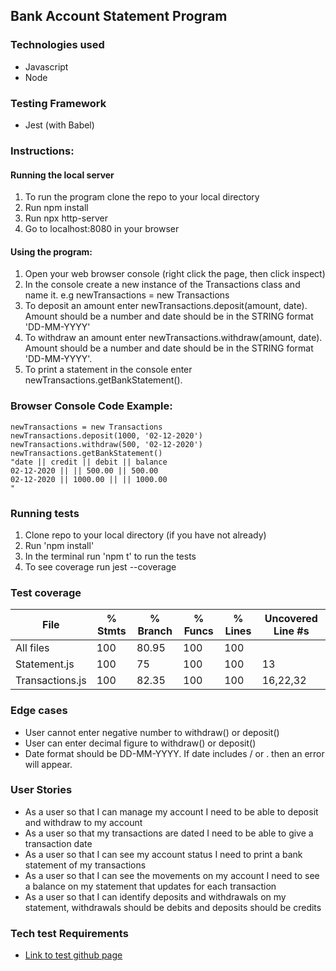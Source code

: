 ## Bank Account Statement Program

### Technologies used
- Javascript
- Node

### Testing Framework
- Jest (with Babel)

### Instructions:
#### Running the local server
1. To run the program clone the repo to your local directory
2. Run npm install
3. Run npx http-server
4. Go to localhost:8080 in your browser

#### Using the program:
1. Open your web browser console (right click the page, then click inspect)
2. In the console create a new instance of the Transactions class and name it.  e.g newTransactions = new Transactions
3. To deposit an amount enter newTransactions.deposit(amount, date).  Amount should be a number and date should be in the STRING format 'DD-MM-YYYY'
4. To withdraw an amount enter newTransactions.withdraw(amount, date).  Amount should be a number and date should be in the STRING format 'DD-MM-YYYY'.
5. To print a statement in the console enter newTransactions.getBankStatement().  

### Browser Console Code Example:
```
newTransactions = new Transactions
newTransactions.deposit(1000, '02-12-2020')
newTransactions.withdraw(500, '02-12-2020')
newTransactions.getBankStatement()
"date || credit || debit || balance
02-12-2020 || || 500.00 || 500.00
02-12-2020 || 1000.00 || || 1000.00
"
```

### Running tests
1. Clone repo to your local directory (if you have not already)
2. Run 'npm install'
3. In the terminal run 'npm t' to run the tests
4. To see coverage run jest --coverage

### Test coverage

File             | % Stmts | % Branch | % Funcs | % Lines | Uncovered Line #s
-----------------|---------|----------|---------|---------|-------------------
All files        |     100 |    80.95 |     100 |     100 |                   
 Statement.js    |     100 |       75 |     100 |     100 | 13                
 Transactions.js |     100 |    82.35 |     100 |     100 | 16,22,32          


### Edge cases
- User cannot enter negative number to withdraw() or deposit()
- User can enter decimal figure to withdraw() or deposit()
- Date format should be DD-MM-YYYY.  If date includes / or . then an error will appear.  

### User Stories
- As a user so that I can manage my account I need to be able to deposit and withdraw to my account
- As a user so that my transactions are dated I need to be able to give a transaction date
- As a user so that I can see my account status I need to print a bank statement of my transactions
- As a user so that I can see the movements on my account I need to see a balance on my statement that updates for each transaction
- As a user so that I can identify deposits and withdrawals on my statement, withdrawals should be debits and deposits should be credits

### Tech test Requirements
- [Link to test github page](https://github.com/makersacademy/course/blob/master/individual_challenges/bank_tech_test.md)
